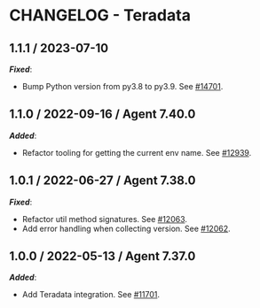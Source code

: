 # CHANGELOG - Teradata

## 1.1.1 / 2023-07-10

***Fixed***:

* Bump Python version from py3.8 to py3.9. See [#14701](https://github.com/DataDog/integrations-core/pull/14701).

## 1.1.0 / 2022-09-16 / Agent 7.40.0

***Added***: 

* Refactor tooling for getting the current env name. See [#12939](https://github.com/DataDog/integrations-core/pull/12939).


## 1.0.1 / 2022-06-27 / Agent 7.38.0

***Fixed***: 

* Refactor util method signatures. See [#12063](https://github.com/DataDog/integrations-core/pull/12063).
* Add error handling when collecting version. See [#12062](https://github.com/DataDog/integrations-core/pull/12062).


## 1.0.0 / 2022-05-13 / Agent 7.37.0

***Added***: 

* Add Teradata integration. See [#11701](https://github.com/DataDog/integrations-core/pull/11701).

